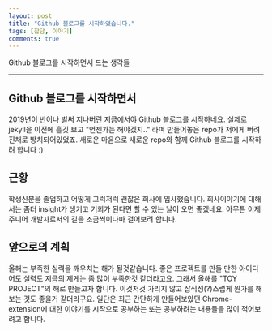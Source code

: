 ```yaml
---
layout: post
title: "Github 블로그를 시작하였습니다."
tags: [잡담, 이야기]
comments: true
---
```


Github 블로그를 시작하면서 드는 생각들

---

## Github 블로그를 시작하면서
2019년이 반이나 벌써 지나버린 지금에서야 Github 블로그를 시작하네요. 
실제로 jekyll을 이전에 흘깃 보고 "언젠가는 해야겠지.." 라며 만들어놓은 repo가 저에게 버려진채로 방치되어있었죠. 
새로운 마음으로 새로운 repo와 함께 Github 블로그를 시작하려 합니다 :)

## 근황
학생신분을 졸업하고 어떻게 그럭저럭 괜찮은 회사에 입사했습니다.
회사이야기에 대해서는 좀더 insight가 생기고 기회가 된다면 할 수 있는 날이 오면 좋겠네요.
아무튼 이제 주니어 개발자로서의 길을 조금씩이나마 걸어보려 합니다.

## 앞으로의 계획
올해는 부족한 실력을 깨우치는 해가 될것같습니다. 
좋은 프로젝트를 만들 만한 아이디어도 실력도 지금의 제게는 좀 많이 부족한것 같더라고요.
그래서 올해를 "TOY PROJECT"의 해로 만들고자 합니다.
이것저것 가리지 않고 잡식성(?)스럽게 뭔가를 해보는 것도 좋을거 같더라구요.
일단은 최근 간단하게 만들어보았던 Chrome-extension에 대한 이야기를 시작으로 공부하는 또는 공부하려는 내용들을 많이 적어보려고 합니다.
